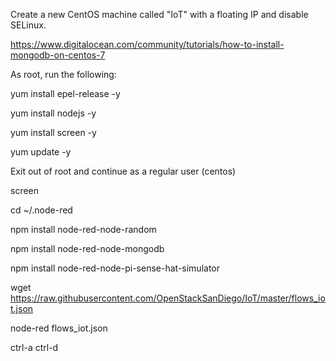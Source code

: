 
Create a new CentOS machine called "IoT" with a floating IP and disable SELinux.

https://www.digitalocean.com/community/tutorials/how-to-install-mongodb-on-centos-7

As root, run the following:

yum install epel-release -y

yum install nodejs -y

yum install screen -y

yum update -y

Exit out of root and continue as a regular user (centos)

screen

cd ~/.node-red

npm install node-red-node-random

npm install node-red-node-mongodb

npm install node-red-node-pi-sense-hat-simulator

wget https://raw.githubusercontent.com/OpenStackSanDiego/IoT/master/flows_iot.json

node-red flows_iot.json

ctrl-a ctrl-d
